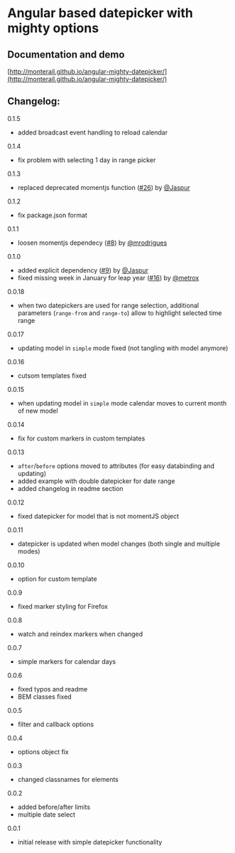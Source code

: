 # Angular based datepicker with mighty options

## Documentation and demo
[http://monterail.github.io/angular-mighty-datepicker/](http://monterail.github.io/angular-mighty-datepicker/)

## Changelog:

0.1.5
- added broadcast event handling to reload calendar

0.1.4
- fix problem with selecting 1 day in range picker

0.1.3
- replaced deprecated momentjs function ([#26](https://github.com/monterail/angular-mighty-datepicker/pull/26)) by [@Jaspur](https://github.com/Jaspur)

0.1.2
- fix package.json format

0.1.1
- loosen momentjs dependecy ([#8](https://github.com/monterail/angular-mighty-datepicker/pull/8)) by [@mrodrigues](https://github.com/mrodrigues)

0.1.0
- added explicit dependency ([#9](https://github.com/monterail/angular-mighty-datepicker/pull/9)) by [@Jaspur](https://github.com/Jaspur)
- fixed missing week in January for leap year ([#16](https://github.com/monterail/angular-mighty-datepicker/pull/16)) by [@metrox](https://github.com/metrox)

0.0.18
- when two datepickers are used for range selection, additional parameters (`range-from` and `range-to`) allow to highlight selected time range

0.0.17
- updating model in `simple` mode fixed (not tangling with model anymore)

0.0.16
- cutsom templates fixed

0.0.15
- when updating model in `simple` mode calendar moves to current month of new model

0.0.14
- fix for custom markers in custom templates

0.0.13
- `after`/`before` options moved to attributes (for easy databinding and updating)
- added example with double datepicker for date range
- added changelog in readme section

0.0.12
- fixed datepicker for model that is not momentJS object

0.0.11
- datepicker is updated when model changes (both single and multiple modes)

0.0.10
- option for custom template

0.0.9
- fixed marker styling for Firefox

0.0.8
- watch and reindex markers when changed

0.0.7
- simple markers for calendar days

0.0.6
- fixed typos and readme
- BEM classes fixed

0.0.5
- filter and callback options

0.0.4
- options object fix

0.0.3
- changed classnames for elements

0.0.2
- added before/after limits
- multiple date select

0.0.1
- initial release with simple datepicker functionality
